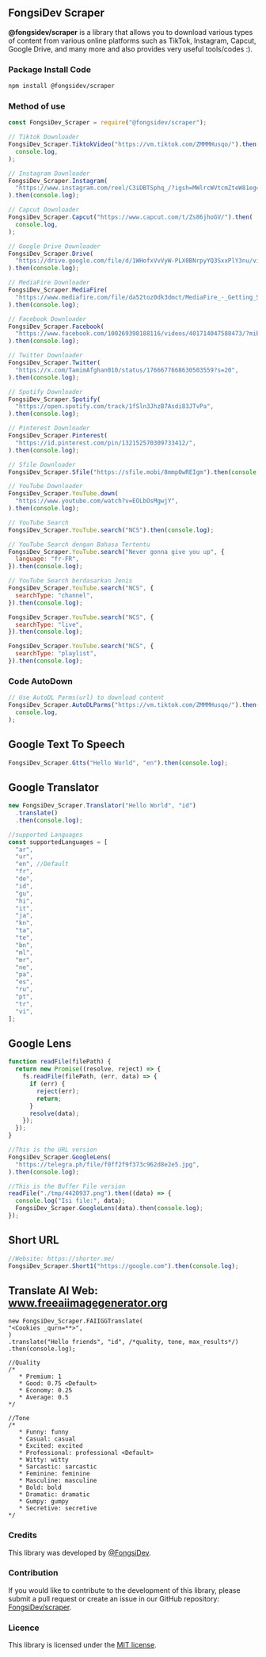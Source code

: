 ## FongsiDev Scraper

**@fongsidev/scraper** is a library that allows you to download various types of content from various online platforms such as TikTok, Instagram, Capcut, Google Drive, and many more and also provides very useful tools/codes :).

### Package Install Code

```bash
npm install @fongsidev/scraper
```

### Method of use

```javascript
const FongsiDev_Scraper = require("@fongsidev/scraper");

// Tiktok Downloader
FongsiDev_Scraper.TiktokVideo("https://vm.tiktok.com/ZMMMHusqo/").then(
  console.log,
);

// Instagram Downloader
FongsiDev_Scraper.Instagram(
  "https://www.instagram.com/reel/C3iDBTSphq_/?igsh=MWlrcWVtcmZteW81eg==",
).then(console.log);

// Capcut Downloader
FongsiDev_Scraper.Capcut("https://www.capcut.com/t/Zs86jhoGV/").then(
  console.log,
);

// Google Drive Downloader
FongsiDev_Scraper.Drive(
  "https://drive.google.com/file/d/1WHofxVvVyW-PLX0BNrpyYQ3SxxPlY3nu/view?usp=drivesdk",
).then(console.log);

// MediaFire Downloader
FongsiDev_Scraper.MediaFire(
  "https://www.mediafire.com/file/da52toz0dk3dmct/MediaFire_-_Getting_Started.pdf/file",
).then(console.log);

// Facebook Downloader
FongsiDev_Scraper.Facebook(
  "https://www.facebook.com/100269398188116/videos/401714047588473/?mibextid=rS40aB7S9Ucbxw6v",
).then(console.log);

// Twitter Downloader
FongsiDev_Scraper.Twitter(
  "https://x.com/TamimAfghan010/status/1766677668630503559?s=20",
).then(console.log);

// Spotify Downloader
FongsiDev_Scraper.Spotify(
  "https://open.spotify.com/track/1fSln3JhzB7Asdi83JTvPa",
).then(console.log);

// Pinterest Downloader
FongsiDev_Scraper.Pinterest(
  "https://id.pinterest.com/pin/132152570309733412/",
).then(console.log);

// Sfile Downloader
FongsiDev_Scraper.Sfile("https://sfile.mobi/8mmp0wREIgm").then(console.log);

// YouTube Downloader
FongsiDev_Scraper.YouTube.down(
  "https://www.youtube.com/watch?v=EOLbOsMgwjY",
).then(console.log);

// YouTube Search
FongsiDev_Scraper.YouTube.search("NCS").then(console.log);

// YouTube Search dengan Bahasa Tertentu
FongsiDev_Scraper.YouTube.search("Never gonna give you up", {
  language: "fr-FR",
}).then(console.log);

// YouTube Search berdasarkan Jenis
FongsiDev_Scraper.YouTube.search("NCS", {
  searchType: "channel",
}).then(console.log);

FongsiDev_Scraper.YouTube.search("NCS", {
  searchType: "live",
}).then(console.log);

FongsiDev_Scraper.YouTube.search("NCS", {
  searchType: "playlist",
}).then(console.log);
```

### Code AutoDown

```javascript
// Use AutoDL Parms(url) to download content
FongsiDev_Scraper.AutoDLParms("https://vm.tiktok.com/ZMMMHusqo/").then(
  console.log,
);
```

## Google Text To Speech

```javascript
FongsiDev_Scraper.Gtts("Hello World", "en").then(console.log);
```

## Google Translator

```javascript
new FongsiDev_Scraper.Translator("Hello World", "id")
  .translate()
  .then(console.log);

//supported Languages
const supportedLanguages = [
  "ar",
  "ur",
  "en", //Default
  "fr",
  "de",
  "id",
  "gu",
  "hi",
  "it",
  "ja",
  "kn",
  "ta",
  "te",
  "bn",
  "ml",
  "mr",
  "ne",
  "pa",
  "es",
  "ru",
  "pt",
  "tr",
  "vi",
];
```

## Google Lens

```javascript
function readFile(filePath) {
  return new Promise((resolve, reject) => {
    fs.readFile(filePath, (err, data) => {
      if (err) {
        reject(err);
        return;
      }
      resolve(data);
    });
  });
}

//This is the URL version
FongsiDev_Scraper.GoogleLens(
  "https://telegra.ph/file/f0ff2f9f373c962d8e2e5.jpg",
).then(console.log);

//This is the Buffer File version
readFile("./tmp/4420937.png").then((data) => {
  console.log("Isi file:", data);
  FongsiDev_Scraper.GoogleLens(data).then(console.log);
});
```

## Short URL

```javascript
//Website: https://shorter.me/
FongsiDev_Scraper.Short1("https://google.com").then(console.log);
```

## Translate AI Web: www.freeaiimagegenerator.org

```
new FongsiDev_Scraper.FAIIGGTranslate(
"<Cookies _qurn=**>",
)
.translate("Hello friends", "id", /*quality, tone, max_results*/)
.then(console.log);

//Quality
/*
   * Premium: 1
   * Good: 0.75 <Default>
   * Economy: 0.25
   * Average: 0.5
*/

//Tone
/*
   * Funny: funny
   * Casual: casual
   * Excited: excited
   * Professional: professional <Default>
   * Witty: witty
   * Sarcastic: sarcastic
   * Feminine: feminine
   * Masculine: masculine
   * Bold: bold
   * Dramatic: dramatic
   * Gumpy: gumpy
   * Secretive: secretive
*/
```

### Credits

This library was developed by [@FongsiDev](https://github.com/fongsidev).

### Contribution

If you would like to contribute to the development of this library, please submit a pull request or create an issue in our GitHub repository: [FongsiDev/scraper](https://github.com/fongsidev/scraper).

### Licence

This library is licensed under the [MIT license](https://opensource.org/licenses/MIT).
